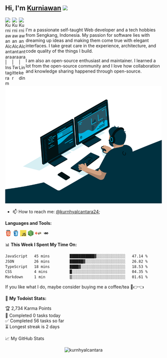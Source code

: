 ## Hi, I'm [Kurniawan](https://kurnhy.vercel.app) <img src="https://media.giphy.com/media/hvRJCLFzcasrR4ia7z/giphy.gif" width="25px">

<a href="https://instagram.com/kurnhyalcantara24">
  <img align="left" alt="Kurniawan Alcantara | Instagram" width="22px" src="https://raw.githubusercontent.com/rahuldkjain/github-profile-readme-generator/master/src/images/icons/Social/instagram.svg" />
</a>
<a href="https://twitter.com/kurnhyalc24">
  <img align="left" alt="Kurniawan Alcantara | Twitter" width="22px" src="https://raw.githubusercontent.com/rahuldkjain/github-profile-readme-generator/master/src/images/icons/Social/twitter.svg" />
</a>
<a href="https://www.linkedin.com/in/kurnhyalcantara">
  <img align="left" alt="Kurniawan Alcantara | Linkedin" width="22px" src="https://raw.githubusercontent.com/rahuldkjain/github-profile-readme-generator/master/src/images/icons/Social/linked-in-alt.svg" />
</a>

<br />

I'm a passionate self-taught Web developer and a tech hobbies from Sengkang, Indonesia. My passion for software lies with dreaming up ideas and making them come true with elegant interfaces. I take great care in the experience, architecture, and code quality of the things I build.

I am also an open-source enthusiast and maintainer. I learned a lot from the open-source community and I love how collaboration and knowledge sharing happened through open-source.

  <img alt="GIF" src="https://github.com/kurnhyalcantara/kurnhyalcantara/blob/main/code.gif?raw=true"/>
  
- 📫 How to reach me: [@kurnhyalcantara24](https://instagram.com/kurnhyalcantara24);

**Languages and Tools:**

<code><img height="20" src="https://raw.githubusercontent.com/github/explore/80688e429a7d4ef2fca1e82350fe8e3517d3494d/topics/html/html.png"></code>
<code><img height="20" src="https://raw.githubusercontent.com/github/explore/80688e429a7d4ef2fca1e82350fe8e3517d3494d/topics/css/css.png"></code>
<code><img height="20" src="https://raw.githubusercontent.com/github/explore/80688e429a7d4ef2fca1e82350fe8e3517d3494d/topics/javascript/javascript.png"></code>
<code><img height="20" src="https://raw.githubusercontent.com/github/explore/80688e429a7d4ef2fca1e82350fe8e3517d3494d/topics/nodejs/nodejs.png"></code>
<code><img height="20" src="https://raw.githubusercontent.com/github/explore/80688e429a7d4ef2fca1e82350fe8e3517d3494d/topics/git/git.png"></code>
<code><img height="20" src="https://raw.githubusercontent.com/github/explore/80688e429a7d4ef2fca1e82350fe8e3517d3494d/topics/go/go.png"></code>

📊 **This Week I Spent My Time On:**

<!--START_SECTION:waka-->

```txt
JavaScript   45 mins         ███████████▓░░░░░░░░░░░░░   47.14 %
JSON         26 mins         ██████▓░░░░░░░░░░░░░░░░░░   26.82 %
TypeScript   18 mins         ████▓░░░░░░░░░░░░░░░░░░░░   18.53 %
CSS          4 mins          █░░░░░░░░░░░░░░░░░░░░░░░░   04.35 %
Markdown     1 min           ▒░░░░░░░░░░░░░░░░░░░░░░░░   01.61 %
```

<!--END_SECTION:waka-->

If you like what I do, maybe consider buying me a coffee/tea 🥺👉👈

🚧 **My Todoist Stats:**

<!-- TODO-IST:START -->

🏆 2,734 Karma Points  
🌸 Completed 0 tasks today  
✅ Completed 56 tasks so far  
⏳ Longest streak is 2 days

<!-- TODO-IST:END -->

📈 My GitHub Stats

<p align="center"> <img src="https://github-readme-stats.vercel.app/api?username=kurnhyalcantara&show_icons=true&theme=gotham" alt="kurnhyalcantara" />

